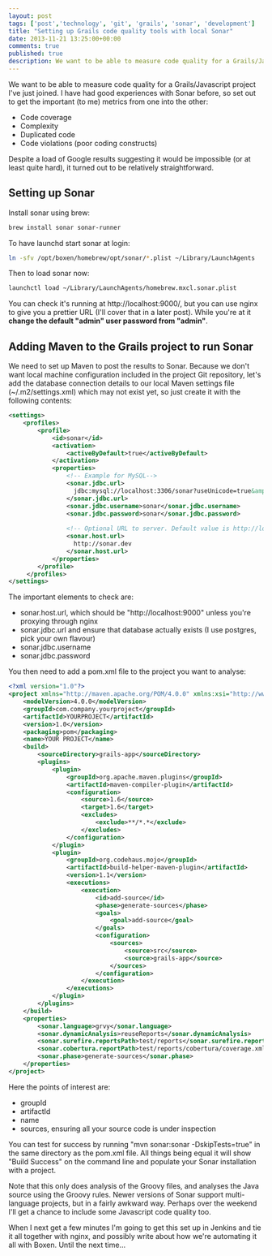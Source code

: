 ```yaml
---
layout: post
tags: ['post','technology', 'git', 'grails', 'sonar', 'development']
title: "Setting up Grails code quality tools with local Sonar"
date: 2013-11-21 13:25:00+00:00
comments: true
published: true
description: We want to be able to measure code quality for a Grails/Javascript project I've just joined. I have had good experiences with Sonar before, so set out to get the important (to me) metrics from one into the other
---
```


We want to be able to measure code quality for a Grails/Javascript project I've just joined. I have had good experiences with Sonar before, so set out to get the important (to me) metrics from one into the other:

* Code coverage
* Complexity
* Duplicated code
* Code violations (poor coding constructs)

Despite a load of Google results suggesting it would be impossible (or at least quite hard), it turned out to be relatively straightforward.

## Setting up Sonar 

Install sonar using brew:
```bash
brew install sonar sonar-runner
```

To have launchd start sonar at login:
```bash
ln -sfv /opt/boxen/homebrew/opt/sonar/*.plist ~/Library/LaunchAgents
```

Then to load sonar now:
```bash
launchctl load ~/Library/LaunchAgents/homebrew.mxcl.sonar.plist
```

You can check it's running at http://localhost:9000/, but you can use nginx to give you a prettier URL (I'll cover that in a later post). While you're at it **change the default "admin" user password from "admin"**.

## Adding Maven to the Grails project to run Sonar

We need to set up Maven to post the results to Sonar. Because we don't want local machine configuration included in the project Git repository, let's add the database connection details to our local Maven settings file (~/.m2/settings.xml) which may not exist yet, so just create it with the following contents:

```xml
<settings>
    <profiles>
        <profile>
            <id>sonar</id>
            <activation>
                <activeByDefault>true</activeByDefault>
            </activation>
            <properties>
                <!-- Example for MySQL-->
                <sonar.jdbc.url>
                  jdbc:mysql://localhost:3306/sonar?useUnicode=true&amp;characterEncoding=utf8
                </sonar.jdbc.url>
                <sonar.jdbc.username>sonar</sonar.jdbc.username>
                <sonar.jdbc.password>sonar</sonar.jdbc.password>
 
                <!-- Optional URL to server. Default value is http://localhost:9000 -->
                <sonar.host.url>
                  http://sonar.dev
                </sonar.host.url>
            </properties>
        </profile>
     </profiles>
</settings>
```

The important elements to check are:

* sonar.host.url, which should be "http://localhost:9000" unless you're proxying through nginx
* sonar.jdbc.url and ensure that database actually exists (I use postgres, pick your own flavour)
* sonar.jdbc.username
* sonar.jdbc.password

You then need to add a pom.xml file to the project you want to analyse:

```xml
<?xml version="1.0"?>
<project xmlns="http://maven.apache.org/POM/4.0.0" xmlns:xsi="http://www.w3.org/2001/XMLSchema-instance" xsi:schemaLocation="http://maven.apache.org/POM/4.0.0 http://maven.apache.org/xsd/maven-4.0.0.xsd">
	<modelVersion>4.0.0</modelVersion>
	<groupId>com.company.yourproject</groupId>
	<artifactId>YOURPROJECT</artifactId>
	<version>1.0</version>
	<packaging>pom</packaging>
	<name>YOUR PROJECT</name>
	<build>
		<sourceDirectory>grails-app</sourceDirectory>
		<plugins>
			<plugin>
				<groupId>org.apache.maven.plugins</groupId>
				<artifactId>maven-compiler-plugin</artifactId>
				<configuration>
					<source>1.6</source>
					<target>1.6</target>
					<excludes>
						<exclude>**/*.*</exclude>
					</excludes>
				</configuration>
			</plugin>
			<plugin>
				<groupId>org.codehaus.mojo</groupId>
				<artifactId>build-helper-maven-plugin</artifactId>
				<version>1.1</version>
				<executions>
					<execution>
						<id>add-source</id>
						<phase>generate-sources</phase>
						<goals>
							<goal>add-source</goal>
						</goals>
						<configuration>
							<sources>
								<source>src</source>
								<source>grails-app</source>
							</sources>
						</configuration>
					</execution>
				</executions>
			</plugin>
		</plugins>
	</build>
	<properties>
		<sonar.language>grvy</sonar.language>
		<sonar.dynamicAnalysis>reuseReports</sonar.dynamicAnalysis>
		<sonar.surefire.reportsPath>test/reports</sonar.surefire.reportsPath>
		<sonar.cobertura.reportPath>test/reports/cobertura/coverage.xml</sonar.cobertura.reportPath>
		<sonar.phase>generate-sources</sonar.phase>
	</properties>
</project>
```

Here the points of interest are:

* groupId
* artifactId
* name
* sources, ensuring all your source code is under inspection

You can test for success by running "mvn sonar:sonar -DskipTests=true" in the same directory as the pom.xml file. All things being equal it will show "Build Success" on the command line and populate your Sonar installation with a project.

Note that this only does analysis of the Groovy files, and analyses the Java source using the Groovy rules. Newer versions of Sonar support multi-language projects, but in a fairly awkward way. Perhaps over the weekend I'll get a chance to include some Javascript code quality too.

When I next get a few minutes I'm going to get this set up in Jenkins and tie it all together with nginx, and possibly write about how we're automating it all with Boxen. Until the next time...

